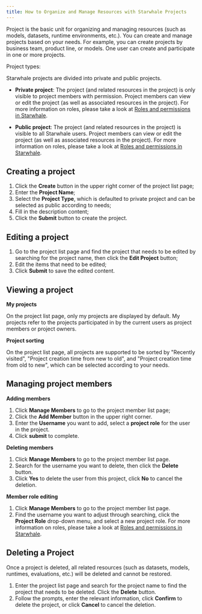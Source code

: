 ```yaml
---
title: How to Organize and Manage Resources with Starwhale Projects
---
```


Project is the basic unit for organizing and managing resources (such as models, datasets, runtime environments, etc.). You can create and manage projects based on your needs. For example, you can create projects by business team, product line, or models. One user can create and participate in one or more projects.

Project types:

Starwhale projects are divided into private and public projects.

- **Private project**: The project (and related resources in the project) is only visible to project members with permission. Project members can view or edit the project (as well as associated resources in the project). For more information on roles, please take a look at [Roles and permissions in Starwhale](roles-permissions).

- **Public project**: The project (and related resources in the project) is visible to all Starwhale users. Project members can view or edit the project (as well as associated resources in the project). For more information on roles, please take a look at [Roles and permissions in Starwhale](roles-permissions).

## Creating a project

1. Click the **Create** button in the upper right corner of the project list page;
2. Enter the **Project Name**;
3. Select the **Project Type**, which is defaulted to private project and can be selected as public according to needs;
4. Fill in the description content;
5. Click the **Submit** button to create the project.

## Editing a project

1. Go to the project list page and find the project that needs to be edited by searching for the project name, then click the **Edit Project** button;
2. Edit the items that need to be edited;
3. Click **Submit** to save the edited content.

## Viewing a project

**My projects**

On the project list page, only my projects are displayed by default. My projects refer to the projects participated in by the current users as project members or project owners.

**Project sorting**

On the project list page, all projects are supported to be sorted by "Recently visited", "Project creation time from new to old", and "Project creation time from old to new", which can be selected according to your needs.

## Managing project members

**Adding members**

1. Click **Manage Members** to go to the project member list page;
2. Click the **Add Member** button in the upper right corner.
3. Enter the **Username** you want to add, select a **project role** for the user in the project.
4. Click **submit** to complete.

**Deleting members**

1. Click **Manage Members** to go to the project member list page.
2. Search for the username you want to delete, then click the **Delete** button.
3. Click **Yes** to delete the user from this project, click **No** to cancel the deletion.

**Member role editing**

1. Click **Manage Members** to go to the project member list page.
2. Find the username you want to adjust through searching, click the **Project Role** drop-down menu, and select a new project role. For more information on roles, please take a look at [Roles and permissions in Starwhale](roles-permissions).

## Deleting a Project

Once a project is deleted, all related resources (such as datasets, models, runtimes, evaluations, etc.) will be deleted and cannot be restored.

1. Enter the project list page and search for the project name to find the project that needs to be deleted. Click the **Delete** button.
2. Follow the prompts, enter the relevant information, click **Confirm** to delete the project, or click **Cancel** to cancel the deletion.
